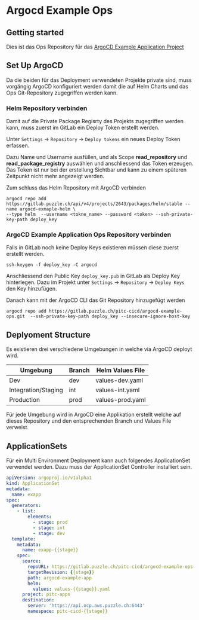 # Argocd Example Ops

## Getting started
Dies ist das Ops Repository für das [ArgoCD Example Application Project](https://gitlab.puzzle.ch/pitc-cicd/argocd-example-dev)

## Set Up ArgoCD
Da die beiden für das Deployment verwendeten Projekte private sind, muss vorgängig ArgoCD konfiguriert werden damit die auf Helm Charts und das Ops Git-Repository zugegriffen werden kann.

### Helm Repository verbinden

Damit auf die Private Package Regisrty des Projekts zugegriffen werden kann,
muss zuerst im GitLab ein Deploy Token erstellt werden.

Unter `Settings` → `Repository` → `Deploy tokens` ein neues Deploy Token erfassen.

Dazu Name und Username ausfüllen, und als Scope **read_repository** und **read_package_registry** auswählen und anschliessend das Token erzeugen.
Das Token ist nur bei der erstellung Sichtbar und kann zu einem späteren Zeitpunkt nicht mehr angezeigt werden.

Zum schluss das Helm Repository mit ArgoCD verbinden
```
argocd repo add https://gitlab.puzzle.ch/api/v4/projects/2643/packages/helm/stable --name argocd-exmaple-helm \
--type helm  --username <tokne_name> --password <token> --ssh-private-key-path deploy_key 
```

### ArgoCD Example Application Ops Repository verbinden 

Falls in GitLab noch keine Deploy Keys existieren müssen diese zuerst erstellt werden.
```
ssh-keygen -f deploy_key -C argocd
```

Anschliessend den Public Key `deploy_key.pub` in GitLab als Deploy Key hinterlegen.
Dazu im Projekt unter `Settings` → `Repository` → `Deploy Keys` den Key hinzufügen.  

Danach kann mit der ArgoCD CLI das Git Repository hinzugefügt werden

```
argocd repo add https://gitlab.puzzle.ch/pitc-cicd/argocd-example-ops.git  --ssh-private-key-path deploy_key --insecure-ignore-host-key
```

## Deplyoment Structure
Es existieren drei verschiedene Umgebungen in welche via ArgoCD deployt wird.

| Umgebung            | Branch | Helm Values File |
|---------------------|--------|------------------|
| Dev                 | dev    | values-dev.yaml  |
| Integration/Staging | int    | values-int.yaml  |
| Production          | prod   | values-prod.yaml |

Für jede Umgebung wird in ArgoCD eine Applikation erstellt welche auf dieses Repository und den 
entsprechenden Branch und Values File verweist.

## ApplicationSets
Für ein Multi Environment Deployment kann auch folgendes ApplicationSet verwendet werden. Dazu muss der ApplicationSet Controller installiert sein.

```yaml
apiVersion: argoproj.io/v1alpha1
kind: ApplicationSet
metadata:
  name: exapp
spec:
  generators:
    - list:
        elements:
          - stage: prod
          - stage: int
          - stage: dev
  template:
    metadata:
      name: exapp-{{stage}}
    spec:
      source:
        repoURL: https://gitlab.puzzle.ch/pitc-cicd/argocd-example-ops.git
        targetRevision: {{stage}}
        path: argocd-example-app
        helm:
          values: values-{{stage}}.yaml
      project: pitc-apps
      destination:
        server: 'https://api.ocp.aws.puzzle.ch:6443'
        namespace: pitc-cicd-{{stage}}
```
